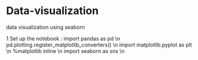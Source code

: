# Data-visualization
data visualization using seaborn

1 Set up the notebook :
  import pandas as pd \n
  pd.plotting.register_matplotlib_converters() \n
  import matplotlib.pyplot as plt \n
  %matplotlib inline \n
  import seaborn as sns \n

